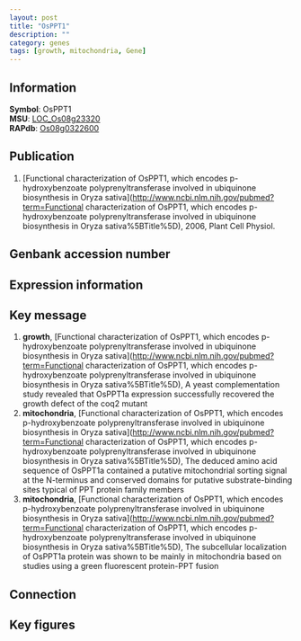 ```yaml
---
layout: post
title: "OsPPT1"
description: ""
category: genes
tags: [growth, mitochondria, Gene]
---
```


## Information
__Symbol__: OsPPT1  
__MSU__: [LOC_Os08g23320](http://rice.plantbiology.msu.edu/cgi-bin/ORF_infopage.cgi?orf=LOC_Os08g23320)  
__RAPdb__: [Os08g0322600](http://rapdb.dna.affrc.go.jp/viewer/gbrowse_details/irgsp1?name=Os08g0322600)  

## Publication
1. [Functional characterization of OsPPT1, which encodes p-hydroxybenzoate polyprenyltransferase involved in ubiquinone biosynthesis in Oryza sativa](http://www.ncbi.nlm.nih.gov/pubmed?term=Functional characterization of OsPPT1, which encodes p-hydroxybenzoate polyprenyltransferase involved in ubiquinone biosynthesis in Oryza sativa%5BTitle%5D), 2006, Plant Cell Physiol.

## Genbank accession number

## Expression information

## Key message
1. __growth__, [Functional characterization of OsPPT1, which encodes p-hydroxybenzoate polyprenyltransferase involved in ubiquinone biosynthesis in Oryza sativa](http://www.ncbi.nlm.nih.gov/pubmed?term=Functional characterization of OsPPT1, which encodes p-hydroxybenzoate polyprenyltransferase involved in ubiquinone biosynthesis in Oryza sativa%5BTitle%5D),  A yeast complementation study revealed that OsPPT1a expression successfully recovered the growth defect of the coq2 mutant
2. __mitochondria__, [Functional characterization of OsPPT1, which encodes p-hydroxybenzoate polyprenyltransferase involved in ubiquinone biosynthesis in Oryza sativa](http://www.ncbi.nlm.nih.gov/pubmed?term=Functional characterization of OsPPT1, which encodes p-hydroxybenzoate polyprenyltransferase involved in ubiquinone biosynthesis in Oryza sativa%5BTitle%5D),  The deduced amino acid sequence of OsPPT1a contained a putative mitochondrial sorting signal at the N-terminus and conserved domains for putative substrate-binding sites typical of PPT protein family members
3. __mitochondria__, [Functional characterization of OsPPT1, which encodes p-hydroxybenzoate polyprenyltransferase involved in ubiquinone biosynthesis in Oryza sativa](http://www.ncbi.nlm.nih.gov/pubmed?term=Functional characterization of OsPPT1, which encodes p-hydroxybenzoate polyprenyltransferase involved in ubiquinone biosynthesis in Oryza sativa%5BTitle%5D),  The subcellular localization of OsPPT1a protein was shown to be mainly in mitochondria based on studies using a green fluorescent protein-PPT fusion

## Connection

## Key figures


